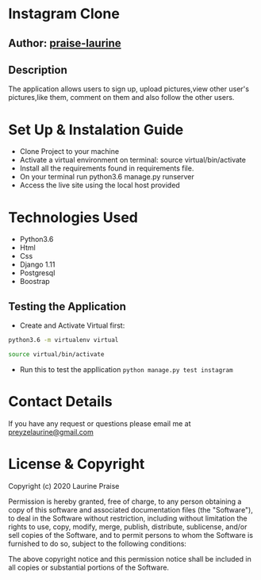 # Instagram Clone

## Author: [praise-laurine](https://github.com/praise-laurine)

## Description
The application allows users to sign up, upload pictures,view other user's pictures,like them, comment on them and also follow the other users. 

# Set Up & Instalation Guide
- Clone Project to your machine
- Activate a virtual environment on terminal: source virtual/bin/activate
- Install all the requirements found in requirements file.
- On your terminal run python3.6 manage.py runserver
- Access the live site using the local host provided

# Technologies Used
- Python3.6 
- Html
- Css
- Django 1.11
- Postgresql
- Boostrap

## Testing the Application
- Create and Activate Virtual first:
```bash
python3.6 -m virtualenv virtual

source virtual/bin/activate
```
- Run this to test the appllication
`python manage.py test instagram`

# Contact Details
If you have any request or questions please email me at preyzelaurine@gmail.com

# License & Copyright
Copyright (c) 2020 Laurine Praise

Permission is hereby granted, free of charge, to any person obtaining a copy of this software and associated documentation files (the "Software"), to deal in the Software without restriction, including without limitation the rights to use, copy, modify, merge, publish, distribute, sublicense, and/or sell copies of the Software, and to permit persons to whom the Software is furnished to do so, subject to the following conditions:

The above copyright notice and this permission notice shall be included in all copies or substantial portions of the Software.





